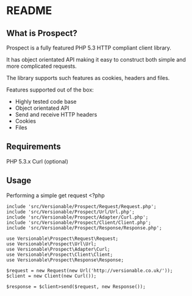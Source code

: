 README
======

What is Prospect?
-----------------

Prospect is a fully featured PHP 5.3 HTTP compliant client library.

It has object orientated API making it easy to construct both simple and more complicated requests. 

The library supports such features as cookies, headers and files.

Features supported out of the box:
*  Highly tested code base
*  Object orientated API 
*  Send and receive HTTP headers
*  Cookies
*  Files

Requirements
------------

PHP 5.3.x
Curl (optional)

Usage
-----

Performing a simple get request
    <?php

    include 'src/Versionable/Prospect/Request/Request.php';
    include 'src/Versionable/Prospect/Url/Url.php';
    include 'src/Versionable/Prospect/Adapter/Curl.php';
    include 'src/Versionable/Prospect/Client/Client.php';
    include 'src/Versionable/Prospect/Response/Response.php';

    use Versionable\Prospect\Request\Request;
    use Versionable\Prospect\Url\Url;
    use Versionable\Prospect\Adapter\Curl;
    use Versionable\Prospect\Client\Client;
    use Versionable\Prospect\Response\Response;
  
    $request = new Request(new Url('http://versionable.co.uk/'));
    $client = new Client(new Curl());
  
    $response = $client>send($request, new Response());
